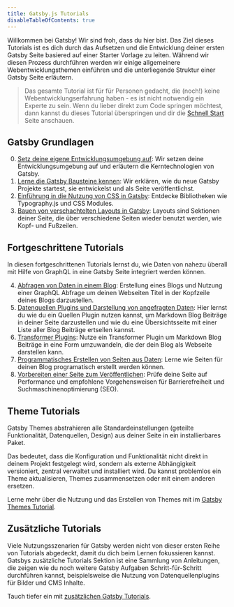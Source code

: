 ```yaml
---
title: Gatsby.js Tutorials
disableTableOfContents: true
---
```


Willkommen bei Gatsby! Wir sind froh, dass du hier bist. Das Ziel dieses
Tutorials ist es dich durch das Aufsetzen und die Entwicklung deiner ersten
Gatsby Seite basiered auf einer Starter Vorlage zu leiten. Während wir diesen
Prozess durchführen werden wir einige allgemeinere Webentwicklungsthemen
einführen und die unterliegende Struktur einer Gatsby Seite erläutern.

> Das gesamte Tutorial ist für für Personen gedacht, die (noch!) keine
> Webentwicklungserfahrung haben - es ist nicht notwendig ein Experte zu sein.
> Wenn du lieber direkt zum Code springen möchtest, dann kannst du dieses
> Tutorial überspringen und dir die [Schnell Start](/docs/quick-start) Seite
> anschauen.

## Gatsby Grundlagen

0. [Setz deine eigene Entwicklungsumgebung auf](/tutorial/part-zero/): Wir
   setzen deine Entwicklungsumgebung auf und erläutern die Kerntechnologien von
   Gatsby.
1. [Lerne die Gatsby Bausteine kennen](/tutorial/part-one/): Wir erklären,
   wie du neue Gatsby Projekte startest, sie entwickelst und als Seite
   veröffentlichst.
2. [Einführung in die Nutzung von CSS in Gatsby](/tutorial/part-two/): Entdecke
   Bibliotheken wie Typography.js und CSS Modules.
3. [Bauen von verschachtelten Layouts in Gatsby](/tutorial/part-three/):
   Layouts sind Sektionen deiner Seite, die über verschiedene Seiten wieder
   benutzt werden, wie Kopf- und Fußzeilen.

## Fortgeschrittene Tutorials

In diesen fortgeschrittenen Tutorials lernst du, wie Daten von nahezu
überall mit Hilfe von GraphQL in eine Gatsby Seite integriert werden können.

4. [Abfragen von Daten in einem Blog](/tutorial/part-four/): Erstellung eines
   Blogs und Nutzung einer GraphQL Abfrage um deinen Webseiten Titel in der
   Kopfzeile deines Blogs darzustellen.
5. [Datenquellen Plugins und Darstellung von angefragten Daten](/tutorial/part-five/):
   Hier lernst du wie du ein Quellen Plugin nutzen kannst, um Markdown
   Blog Beiträge in deiner Seite darzustellen und wie du eine Übersichtsseite mit
   einer Liste aller Blog Beiträge ertsellen kannst.
6. [Transformer Plugins](/tutorials/part-six/): Nutze ein Transformer
   Plugin um Markdown Blog Beiträge in eine Form umzuwandeln, die der
   dein Blog als Webseite darstellen kann.
7. [Programmatisches Erstellen von Seiten aus Daten](/tutorial/part-seven/):
   Lerne wie Seiten für deinen Blog programatisch erstellt werden können.
8. [Vorbereiten einer Seite zum Veröffentlichen](/tutorial/part-eight/):
   Prüfe deine Seite auf Performance und empfohlene Vorgehensweisen
   für Barrierefreiheit und Suchmaschinenoptimierung (SEO).

## Theme Tutorials

Gatsby Themes abstrahieren alle Standardeinstellungen (geteilte Funktionalität,
Datenquellen, Design) aus deiner Seite in ein installierbares Paket.

Das bedeutet, dass die Konfiguration und Funktionalität nicht direkt in deinem
Projekt festgelegt wird, sondern als externe Abhängigkeit versioniert, zentral
verwaltet und installiert wird. Du kannst problemlos ein Theme aktualisieren,
Themes zusammensetzen oder mit einem anderen ersetzen.

Lerne mehr über die Nutzung und das Erstellen von Themes mit im
[Gatsby Themes Tutorial](/tutorial/theme-tutorials/).

## Zusätzliche Tutorials

Viele Nutzungsszenarien für Gatsby werden nicht von dieser
ersten Reihe von Tutorials abgedeckt, damit du dich beim Lernen fokussieren kannst.
Gatsbys zusätzliche Tutorials Sektion ist eine Sammlung von Anleitungen, die
zeigen wie du noch weitere Gatsby Aufgaben Schritt-für-Schritt durchführen
kannst, beispielsweise die Nutzung von Datenquellenplugins für Bilder und CMS
Inhalte.

Tauch tiefer ein mit [zusätzlichen Gatsby Tutorials](/tutorial/additional-tutorials).
